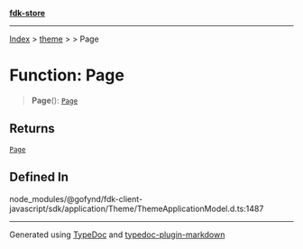 [**fdk-store**](../../../README.md)
***

[Index](../../../API.md) > [theme](../../README.md) > [<internal>](../README.md) > Page

# Function: Page

> **Page**(): [`Page`](../type-aliases/type-alias.Page.md)

## Returns

[`Page`](../type-aliases/type-alias.Page.md)

## Defined In

node\_modules/@gofynd/fdk-client-javascript/sdk/application/Theme/ThemeApplicationModel.d.ts:1487

***
Generated using [TypeDoc](https://typedoc.org/) and [typedoc-plugin-markdown](https://www.npmjs.com/package/typedoc-plugin-markdown)
